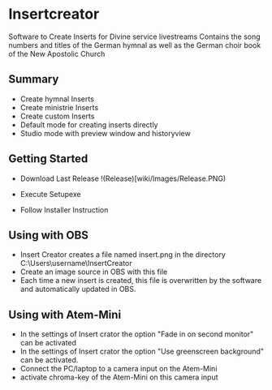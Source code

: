 # Insertcreator

Software to Create Inserts for Divine service livestreams
Contains the song numbers and titles of the German hymnal as well as the German choir book of the New Apostolic Church

## Summary

- Create hymnal Inserts
- Create ministrie Inserts
- Create custom Inserts
- Default mode for creating inserts directly 
- Studio mode with preview window and historyview

## Getting Started

- Download Last Release
!(Release)[wiki/Images/Release.PNG)




- Execute Setupexe
- Follow Installer Instruction

## Using with OBS

- Insert Creator creates a file named insert.png in the directory C:\Users\username\InsertCreator
- Create an image source in OBS with this file
- Each time a new insert is created, this file is overwritten by the software and automatically updated in OBS.

## Using with Atem-Mini

- In the settings of Insert crator the option "Fade in on second monitor" can be activated
- In the settings of Insert crator the option "Use greenscreen background" can be activated.
- Connect the PC/laptop to a camera input on the Atem-Mini
- activate chroma-key of the Atem-Mini on this camera input







